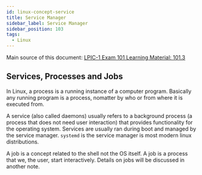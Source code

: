 ```yaml
---
id: linux-concept-service
title: Service Manager
sidebar_label: Service Manager
sidebar_position: 103
tags:
  - Linux
---
```


Main source of this document: [LPIC-1 Exam 101 Learning Material: 101.3](https://learning.lpi.org/en/learning-materials/learning-materials/)

## Services, Processes and Jobs

In Linux, a process is a running instance of a computer program. Basically any running program is a process, nomatter by who or from where it is executed from.

A service (also called daemons) usually refers to a background process (a process that does not need user interaction) that provides functionality for the operating system. Services are usually ran during boot and managed by the service manager. `systemd` is the service manager is most modern linux distributions.

A job is a concept related to the shell not the OS itself. A job is a process that we, the user, start interactively. Details on jobs will be discussed in another note.
